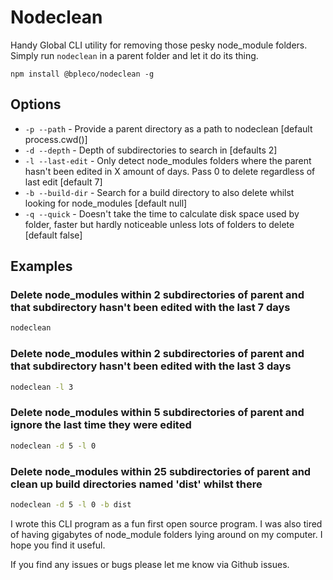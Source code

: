 # Nodeclean

Handy Global CLI utility for removing those pesky node_module folders. Simply run `nodeclean` in a parent folder and let it do its thing.

```
npm install @bpleco/nodeclean -g
```

## Options

- `-p --path` - Provide a parent directory as a path to nodeclean [default process.cwd()]
- `-d --depth` - Depth of subdirectories to search in [defaults 2]
- `-l --last-edit` - Only detect node_modules folders where the parent hasn't been edited in X amount of days. Pass 0 to delete regardless of last edit [default 7]
- `-b --build-dir` - Search for a build directory to also delete whilst looking for node_modules [default null]
- `-q --quick` - Doesn't take the time to calculate disk space used by folder, faster but hardly noticeable unless lots of folders to delete [default false]

## Examples

### Delete node_modules within 2 subdirectories of parent and that subdirectory hasn't been edited with the last 7 days

```bash
nodeclean
```

### Delete node_modules within 2 subdirectories of parent and that subdirectory hasn't been edited with the last 3 days

```bash
nodeclean -l 3
```

### Delete node_modules within 5 subdirectories of parent and ignore the last time they were edited

```bash
nodeclean -d 5 -l 0
```

### Delete node_modules within 25 subdirectories of parent and clean up build directories named 'dist' whilst there

```bash
nodeclean -d 5 -l 0 -b dist
```

I wrote this CLI program as a fun first open source program. I was also tired of having gigabytes of node_module folders lying around on my computer. I hope you find it useful.

If you find any issues or bugs please let me know via Github issues.
